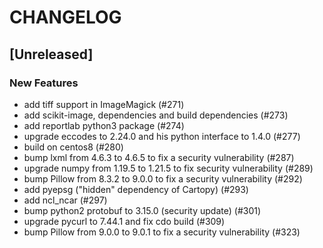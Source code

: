 # CHANGELOG

## [Unreleased]

### New Features

- add tiff support in ImageMagick (#271)
- add scikit-image, dependencies and build dependencies (#273)
- add reportlab python3 package (#274)
- upgrade eccodes to 2.24.0 and his python interface to 1.4.0 (#277)
- build on centos8 (#280)
- bump lxml from 4.6.3 to 4.6.5 to fix a security vulnerability (#287)
- upgrade numpy from 1.19.5 to 1.21.5 to fix security vulnerability (#289)
- bump Pillow from 8.3.2 to 9.0.0 to fix a security vulnerability (#292)
- add pyepsg ("hidden" dependency of Cartopy) (#293)
- add ncl_ncar (#297)
- bump python2 protobuf to 3.15.0 (security update) (#301)
- upgrade pycurl to 7.44.1 and fix cdo build (#309)
- bump Pillow from 9.0.0 to 9.0.1 to fix a security vulnerability (#323)


